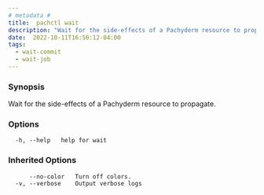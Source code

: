 ```yaml
---
# metadata # 
title:  pachctl wait
description: "Wait for the side-effects of a Pachyderm resource to propagate."
date:  2022-10-11T16:50:12-04:00
tags:
  - wait-commit
  - wait-job
---
```


### Synopsis

Wait for the side-effects of a Pachyderm resource to propagate.

### Options

```
  -h, --help   help for wait
```

### Inherited Options

```
      --no-color   Turn off colors.
  -v, --verbose    Output verbose logs
```

